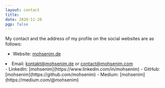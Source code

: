 ```yaml
---
layout: contact
title: 
date: 2020-11-20 
pgp: false 
---
```



My contact and the address of my profile on the social websites are as follows:

- Website: [mohsenim.de](https://mohsenim.de)
<!-- - Email: [kontakt@mohsenim.de](mailto:kontact@mohsenim.de) or [contact@mohsenim.com](mailto:contact@mohsenim.com) -->
  <li>Email: <a href="mailto:kontakt@mohsenim.de">kontakt@mohsenim.de</a> or <a href="mailto:contact@mohsenim.com">contact@mohsenim.com</a></li>
- LinkedIn: [mohsenim](https://www.linkedin.com/in/mohsenim)
- GitHub: [mohsenim](https://github.com/mohsenim)
- Medium: [mohsenim](https://medium.com/@mohsenim)